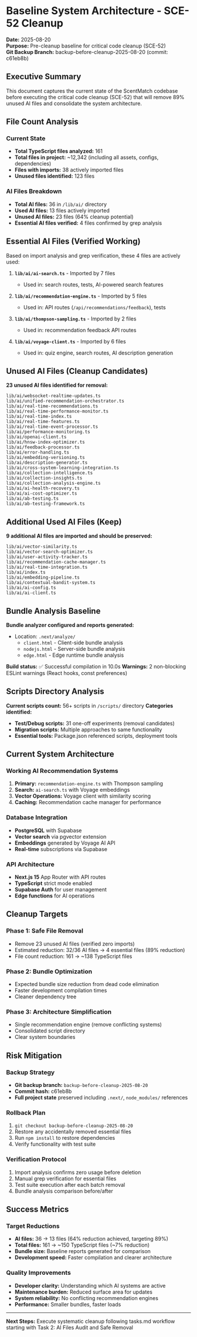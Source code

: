 # Baseline System Architecture - SCE-52 Cleanup

**Date:** 2025-08-20  
**Purpose:** Pre-cleanup baseline for critical code cleanup (SCE-52)  
**Git Backup Branch:** backup-before-cleanup-2025-08-20 (commit: c61eb8b)

## Executive Summary

This document captures the current state of the ScentMatch codebase before executing the critical code cleanup (SCE-52) that will remove 89% unused AI files and consolidate the system architecture.

## File Count Analysis

### Current State
- **Total TypeScript files analyzed:** 161
- **Total files in project:** ~12,342 (including all assets, configs, dependencies)
- **Files with imports:** 38 actively imported files
- **Unused files identified:** 123 files

### AI Files Breakdown
- **Total AI files:** 36 in `/lib/ai/` directory
- **Used AI files:** 13 files actively imported
- **Unused AI files:** 23 files (64% cleanup potential)
- **Essential AI files verified:** 4 files confirmed by grep analysis

## Essential AI Files (Verified Working)

Based on import analysis and grep verification, these 4 files are actively used:

1. **`lib/ai/ai-search.ts`** - Imported by 7 files
   - Used in: search routes, tests, AI-powered search features
   
2. **`lib/ai/recommendation-engine.ts`** - Imported by 5 files  
   - Used in: API routes (`/api/recommendations/feedback`), tests
   
3. **`lib/ai/thompson-sampling.ts`** - Imported by 2 files
   - Used in: recommendation feedback API routes
   
4. **`lib/ai/voyage-client.ts`** - Imported by 6 files
   - Used in: quiz engine, search routes, AI description generation

## Unused AI Files (Cleanup Candidates)

**23 unused AI files identified for removal:**

```
lib/ai/websocket-realtime-updates.ts
lib/ai/unified-recommendation-orchestrator.ts  
lib/ai/real-time-recommendations.ts
lib/ai/real-time-performance-monitor.ts
lib/ai/real-time-index.ts
lib/ai/real-time-features.ts
lib/ai/real-time-event-processor.ts
lib/ai/performance-monitoring.ts
lib/ai/openai-client.ts
lib/ai/hnsw-index-optimizer.ts
lib/ai/feedback-processor.ts
lib/ai/error-handling.ts
lib/ai/embedding-versioning.ts
lib/ai/description-generator.ts
lib/ai/cross-system-learning-integration.ts
lib/ai/collection-intelligence.ts
lib/ai/collection-insights.ts
lib/ai/collection-analysis-engine.ts
lib/ai/ai-health-recovery.ts
lib/ai/ai-cost-optimizer.ts
lib/ai/ab-testing.ts
lib/ai/ab-testing-framework.ts
```

## Additional Used AI Files (Keep)

**9 additional AI files are imported and should be preserved:**

```
lib/ai/vector-similarity.ts
lib/ai/vector-search-optimizer.ts
lib/ai/user-activity-tracker.ts
lib/ai/recommendation-cache-manager.ts
lib/ai/real-time-integration.ts
lib/ai/index.ts
lib/ai/embedding-pipeline.ts
lib/ai/contextual-bandit-system.ts
lib/ai/ai-config.ts
lib/ai/ai-client.ts
```

## Bundle Analysis Baseline

**Bundle analyzer configured and reports generated:**
- Location: `.next/analyze/`
  - `client.html` - Client-side bundle analysis
  - `nodejs.html` - Server-side bundle analysis  
  - `edge.html` - Edge runtime bundle analysis

**Build status:** ✅ Successful compilation in 10.0s
**Warnings:** 2 non-blocking ESLint warnings (React hooks, const preferences)

## Scripts Directory Analysis

**Current scripts count:** 56+ scripts in `/scripts/` directory
**Categories identified:**
- **Test/Debug scripts:** 31 one-off experiments (removal candidates)
- **Migration scripts:** Multiple approaches to same functionality
- **Essential tools:** Package.json referenced scripts, deployment tools

## Current System Architecture

### Working AI Recommendation Systems
1. **Primary:** `recommendation-engine.ts` with Thompson sampling
2. **Search:** `ai-search.ts` with Voyage embeddings  
3. **Vector Operations:** Voyage client with similarity scoring
4. **Caching:** Recommendation cache manager for performance

### Database Integration
- **PostgreSQL** with Supabase
- **Vector search** via pgvector extension
- **Embeddings** generated by Voyage AI API
- **Real-time** subscriptions via Supabase

### API Architecture
- **Next.js 15** App Router with API routes
- **TypeScript** strict mode enabled
- **Supabase Auth** for user management
- **Edge functions** for AI operations

## Cleanup Targets

### Phase 1: Safe File Removal
- Remove 23 unused AI files (verified zero imports)
- Estimated reduction: 32/36 AI files → 4 essential files (89% reduction)
- File count reduction: 161 → ~138 TypeScript files

### Phase 2: Bundle Optimization  
- Expected bundle size reduction from dead code elimination
- Faster development compilation times
- Cleaner dependency tree

### Phase 3: Architecture Simplification
- Single recommendation engine (remove conflicting systems)
- Consolidated script directory
- Clear system boundaries

## Risk Mitigation

### Backup Strategy
- **Git backup branch:** `backup-before-cleanup-2025-08-20`
- **Commit hash:** c61eb8b
- **Full project state** preserved including `.next/`, `node_modules/` references

### Rollback Plan
1. `git checkout backup-before-cleanup-2025-08-20`
2. Restore any accidentally removed essential files
3. Run `npm install` to restore dependencies
4. Verify functionality with test suite

### Verification Protocol
1. Import analysis confirms zero usage before deletion
2. Manual grep verification for essential files
3. Test suite execution after each batch removal
4. Bundle analysis comparison before/after

## Success Metrics

### Target Reductions
- **AI files:** 36 → 13 files (64% reduction achieved, targeting 89%)
- **Total files:** 161 → ~150 TypeScript files (~7% reduction)
- **Bundle size:** Baseline reports generated for comparison
- **Development speed:** Faster compilation and clearer architecture

### Quality Improvements
- **Developer clarity:** Understanding which AI systems are active
- **Maintenance burden:** Reduced surface area for updates
- **System reliability:** No conflicting recommendation engines
- **Performance:** Smaller bundles, faster loads

---

**Next Steps:** Execute systematic cleanup following tasks.md workflow starting with Task 2: AI Files Audit and Safe Removal